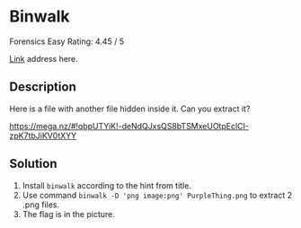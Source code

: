 # Binwalk

Forensics Easy Rating: 4.45 / 5

[Link](https://ctflearn.com/challenge/108) address here.

## Description

Here is a file with another file hidden inside it. Can you extract it?

https://mega.nz/#!qbpUTYiK!-deNdQJxsQS8bTSMxeUOtpEclCI-zpK7tbJiKV0tXYY

## Solution

1. Install `binwalk` according to the hint from title.
2. Use command `binwalk -D 'png image:png' PurpleThing.png` to extract 2 .png files.
3. The flag is in the picture.

